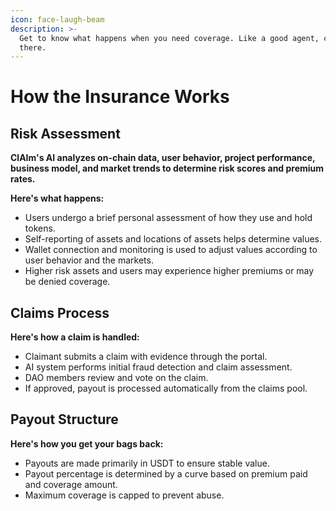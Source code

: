 ```yaml
---
icon: face-laugh-beam
description: >-
  Get to know what happens when you need coverage. Like a good agent, clAIm is
  there.
---
```


# How the Insurance Works

## Risk Assessment

**ClAIm's AI analyzes on-chain data, user behavior, project performance, business model, and market trends to determine risk scores and premium rates.**

**Here's what happens:**

* Users undergo a brief personal assessment of how they use and hold tokens.
* Self-reporting of assets and locations of assets helps determine values.
* Wallet connection and monitoring is used to adjust values according to user behavior and the markets.
* Higher risk assets and users may experience higher premiums or may be denied coverage.

## Claims Process

**Here's how a claim is handled:**

* Claimant submits a claim with evidence through the portal.
* AI system performs initial fraud detection and claim assessment.
* DAO members review and vote on the claim.
* If approved, payout is processed automatically from the claims pool.

## Payout Structure

**Here's how you get your bags back:**

* Payouts are made primarily in USDT to ensure stable value.
* Payout percentage is determined by a curve based on premium paid and coverage amount.
* Maximum coverage is capped to prevent abuse.
